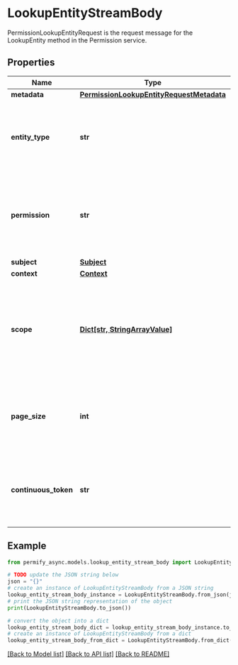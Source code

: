 # LookupEntityStreamBody

PermissionLookupEntityRequest is the request message for the LookupEntity method in the Permission service.

## Properties

Name | Type | Description | Notes
------------ | ------------- | ------------- | -------------
**metadata** | [**PermissionLookupEntityRequestMetadata**](PermissionLookupEntityRequestMetadata.md) |  | [optional] 
**entity_type** | **str** | Type of the entity to lookup, required, must start with a letter and can include alphanumeric and underscore, max 64 bytes. | [optional] 
**permission** | **str** | Name of the permission to check, required, must start with a letter and can include alphanumeric and underscore, max 64 bytes. | [optional] 
**subject** | [**Subject**](Subject.md) |  | [optional] 
**context** | [**Context**](Context.md) |  | [optional] 
**scope** | [**Dict[str, StringArrayValue]**](StringArrayValue.md) | Scope: A map that associates entity types with lists of identifiers. Each entry helps filter requests by specifying which entities are relevant to the operation. | [optional] 
**page_size** | **int** | page_size is the number of entities to be returned in the response. The value should be between 1 and 100. | [optional] 
**continuous_token** | **str** | continuous_token is an optional parameter used for pagination. It should be the value received in the previous response. | [optional] 

## Example

```python
from permify_async.models.lookup_entity_stream_body import LookupEntityStreamBody

# TODO update the JSON string below
json = "{}"
# create an instance of LookupEntityStreamBody from a JSON string
lookup_entity_stream_body_instance = LookupEntityStreamBody.from_json(json)
# print the JSON string representation of the object
print(LookupEntityStreamBody.to_json())

# convert the object into a dict
lookup_entity_stream_body_dict = lookup_entity_stream_body_instance.to_dict()
# create an instance of LookupEntityStreamBody from a dict
lookup_entity_stream_body_from_dict = LookupEntityStreamBody.from_dict(lookup_entity_stream_body_dict)
```
[[Back to Model list]](../README.md#documentation-for-models) [[Back to API list]](../README.md#documentation-for-api-endpoints) [[Back to README]](../README.md)


